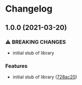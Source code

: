 # Changelog

## 1.0.0 (2021-03-20)


### ⚠ BREAKING CHANGES

* initial stub of library

### Features

* initial stub of library ([728ac20](https://www.github.com/googleapis/nodejs-service-management/commit/728ac209c44ba39714fb8c8acb38a7c0163acd6c))

